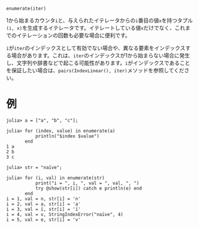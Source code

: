 ```
enumerate(iter)
```

1から始まるカウンタ`i`と、与えられたイテレータからの`i`番目の値`x`を持つタプル`(i, x)`を生成するイテレータです。イテレートしている値`x`だけでなく、これまでのイテレーションの回数も必要な場合に便利です。

`i`が`iter`のインデックスとして有効でない場合や、異なる要素をインデックスする場合があります。これは、`iter`のインデックスが1から始まらない場合に発生し、文字列や辞書などで起こる可能性があります。`i`がインデックスであることを保証したい場合は、`pairs(IndexLinear(), iter)`メソッドを参照してください。

# 例

```jldoctest
julia> a = ["a", "b", "c"];

julia> for (index, value) in enumerate(a)
           println("$index $value")
       end
1 a
2 b
3 c

julia> str = "naïve";

julia> for (i, val) in enumerate(str)
           print("i = ", i, ", val = ", val, ", ")
           try @show(str[i]) catch e println(e) end
       end
i = 1, val = n, str[i] = 'n'
i = 2, val = a, str[i] = 'a'
i = 3, val = ï, str[i] = 'ï'
i = 4, val = v, StringIndexError("naïve", 4)
i = 5, val = e, str[i] = 'v'
```
